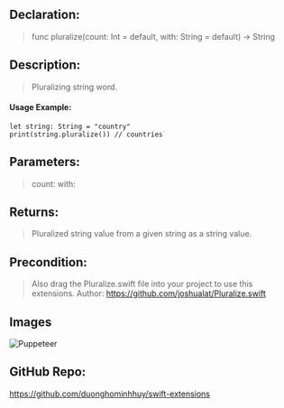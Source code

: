 ## Declaration: 
> func pluralize(count: Int = default, with: String = default) -> String


## Description: 
>  Pluralizing string word.


#### Usage Example: 
`````
let string: String = "country"
print(string.pluralize()) // countries
`````

## Parameters: 
> count: 
> with: 


## Returns: 
> Pluralized string value from a given string as a string value.


## Precondition: 
 > Also drag the Pluralize.swift file into your project to use this extensions.
 > Author: https://github.com/joshualat/Pluralize.swift


## Images
![Puppeteer](https://octodex.github.com/images/puppeteer.png)


## GitHub Repo:
https://github.com/duonghominhhuy/swift-extensions



